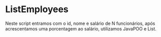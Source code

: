 # ListEmployees
Neste script entramos com o id, nome e salário de N funcionários, após acrescentamos uma porcentagem ao salário, utilizamos JavaPOO e List.
